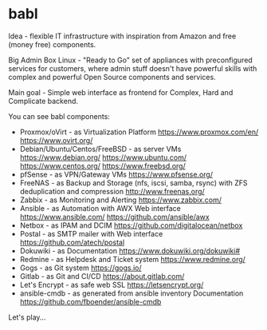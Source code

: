 # babl

Idea - flexible IT infrastructure with inspiration from Amazon and free (money free) components.

Big Admin Box Linux - "Ready to Go" set of appliances with preconfigured services for customers, where admin stuff doesn't have powerful skills with complex and powerful Open Source components and services.

Main goal - Simple web interface as frontend for Complex, Hard and Complicate backend.

You can see babl components: 

* Proxmox/oVirt - as Virtualization Platform https://www.proxmox.com/en/ https://www.ovirt.org/
* Debian/Ubuntu/Centos/FreeBSD - as server VMs https://www.debian.org/ https://www.ubuntu.com/ https://www.centos.org/ https://www.freebsd.org/
* pfSense - as VPN/Gateway VMs https://www.pfsense.org/
* FreeNAS - as Backup and Storage (nfs, iscsi, samba, rsync) with ZFS deduplication and compression http://www.freenas.org/
* Zabbix - as Monitoring and Alerting https://www.zabbix.com/
* Ansible - as Automation with AWX Web interface https://www.ansible.com/ https://github.com/ansible/awx
* Netbox - as IPAM and DCIM https://github.com/digitalocean/netbox
* Postal - as SMTP mailer with Web interface https://github.com/atech/postal
* Dokuwiki - as Documentation https://www.dokuwiki.org/dokuwiki#
* Redmine - as Helpdesk and Ticket system https://www.redmine.org/
* Gogs - as Git system https://gogs.io/
* Gitlab - as Git and CI/CD https://about.gitlab.com/
* Let's Encrypt - as safe web SSL https://letsencrypt.org/
* ansible-cmdb - as generated from ansible inventory Documentation https://github.com/fboender/ansible-cmdb

Let's play...
